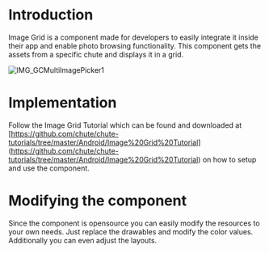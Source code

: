 
Introduction
====

Image Grid is a component made for developers to easily integrate it inside their app and enable photo browsing functionality. This component gets the assets from a specific chute and displays it in a grid.  

![IMG_GCMultiImagePicker1](https://github.com/chute/Chute-Android-Kitchen-Sink/raw/master/Components/Multi-Image%20Picker/screenshots/IMG_GCMultiImagePicker1.png)

Implementation
====

Follow the Image Grid Tutorial which can be found and downloaded at [https://github.com/chute/chute-tutorials/tree/master/Android/Image%20Grid%20Tutorial] (https://github.com/chute/chute-tutorials/tree/master/Android/Image%20Grid%20Tutorial) on how to setup and use the component.

Modifying the component
====

Since the component is opensource you can easily modify the resources to your own needs. Just replace the drawables and modify the color values. Additionally you can even adjust the layouts.



